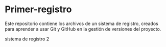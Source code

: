 # Primer-registro
Este repositorio contiene los archivos de un sistema de registro, creados para aprender a usar Git y GitHub en la gestión de versiones del proyecto.

sistema de registro 2
